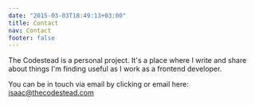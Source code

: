 ```yaml
---
date: "2015-03-03T18:49:13+03:00"
title: Contact
nav: Contact
footer: false
---
```


The Codestead is a personal project. It's a place where I write and share about
things I'm finding useful as I work as a frontend developer. 

You can be in touch via email by clicking or email here: [isaac@thecodestead.com](mailto:isaac@thecodestead.com)
